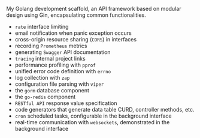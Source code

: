 


My Golang development scaffold, an API framework based on modular design using Gin, encapsulating common functionalities.

- `rate` interface limiting
- email notification when panic exception occurs
- cross-origin resource sharing (`CORS`) in interfaces
- recording `Prometheus` metrics
- generating `Swagger` API documentation
- `tracing` internal project links
- performance profiling with `pprof`
- unified error code definition with `errno`
- log collection with `zap`
- configuration file parsing with `viper`
- the `gorm` database component
- the `go-redis` component
- `RESTful API` response value specification
- code generators that generate data table CURD, controller methods, etc.
- `cron` scheduled tasks, configurable in the background interface
- real-time communication with `websockets`, demonstrated in the background interface
